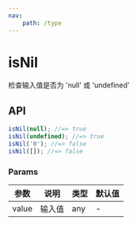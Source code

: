 ```yaml
---
nav:
    path: /type
---
```


# isNil

检查输入值是否为 'null' 或 'undefined'

## API

```ts
isNil(null); //=> true
isNil(undefined); //=> true
isNil('0'); //=> false
isNil([]); //=> false
```

### Params

| 参数  | 说明   | 类型 | 默认值 |
| ----- | ------ | ---- | ------ |
| value | 输入值 | any  | -      |
